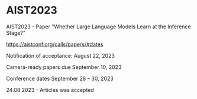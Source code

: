 # AIST2023
AIST2023 - Paper "Whether Large Language Models Learn at the Inference Stage?" 

https://aistconf.org/calls/papers/#dates


Notification of acceptance:	August 22, 2023

Camera-ready papers due	September 10, 2023

Conference dates	September 28 – 30, 2023

24.08.2023 - Articles was accepted
